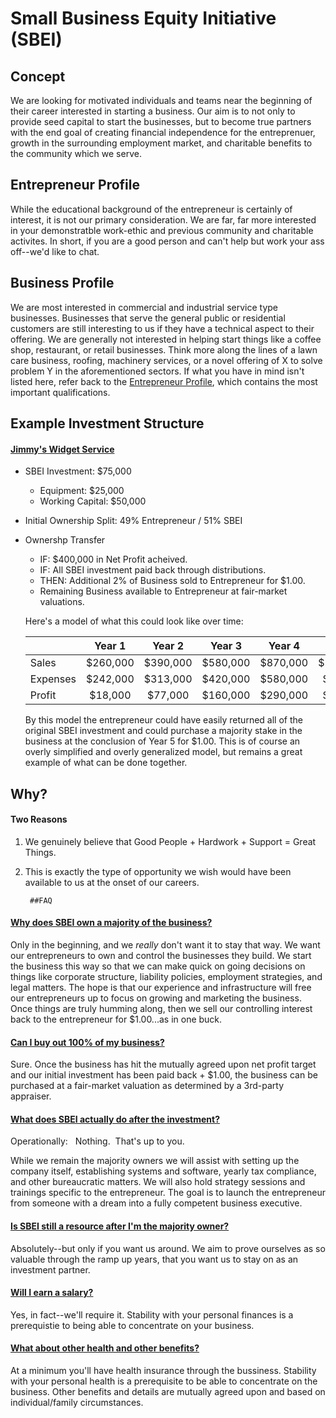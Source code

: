 # Small Business Equity Initiative (SBEI)

## Concept

We are looking for motivated individuals and teams near the beginning of their career interested in starting a business.  Our aim is to not only to provide seed capital to start the businesses, but to become true partners with the end goal of creating financial independence for the entreprenuer, growth in the surrounding employment market, and charitable benefits to the community which we serve.


## Entrepreneur Profile

While the educational background of the entrepreneur is certainly of interest, it is not our primary consideration.  We are far, far more interested in your demonstratble work-ethic and previous community and charitable activites.  In short, if you are a good person and can't help but work your ass off--we'd like to chat.



    
## Business Profile
    

We are most interested in commercial and industrial service type businesses.  Businesses that serve the general public or residential customers are still interesting to us if they have a technical aspect to their offering.  We are generally not interested in helping start things like a coffee shop, restaurant, or retail businesses.  Think more along the lines of a lawn care business, roofing, machinery services, or a novel offering of X to solve problem Y in the aforementioned sectors.  If what you have in mind isn't listed here, refer back to the [Entrepreneur Profile](#markdown-entrepreneur-profile), which contains the most important qualifications.



    
## Example Investment Structure
    

#### <ins>Jimmy's Widget Service</ins>
* SBEI Investment:  $75,000
    * Equipment:  $25,000
    * Working Capital:  $50,000
* Initial Ownership Split:  49% Entrepreneur  / 51% SBEI
* Ownershp Transfer
    * IF:  $400,000 in Net Profit acheived.
    * IF:  All SBEI investment paid back through distributions.
    * THEN:  Additional 2% of Business sold to Entrepreneur for $1.00.
    * Remaining Business available to Entrepreneur at fair-market valuations.

    Here's a model of what this could look like over time:

   |          | Year 1 | Year 2 | Year 3 | Year 4 | Year 5 |
    |:----|    :----:|  :----: | :----:|  :----:|  :----:|
    |Sales|$260,000| $390,000 | $580,000 | $870,000 | $1,300,000 |
    |Expenses|$242,000|$313,000|$420,000|$580,000|$820,000|
    |Profit|$18,000|$77,000|$160,000|$290,000|$480,000|

    By this model the entrepreneur could have easily returned all of the original SBEI investment and could purchase a majority stake in the business at the conclusion of Year 5 for $1.00.  This is of course an overly simplified and overly generalized model, but remains a great example of what can be done together.



    
## Why?
    

#### Two Reasons  
1. We genuinely believe that Good People + Hardwork + Support = Great Things.
2. This is exactly the type of opportunity we wish would have been available to us at the onset of our careers.



    
        ##FAQ
    

#### <ins>Why does SBEI own a majority of the business?
Only in the beginning, and we *really* don't want it to stay that way.  We want our entrepreneurs to own and control the businesses they build.  We start the business this way so that we can make quick on going decisions on things like corporate structure, liability policies, employment strategies, and legal matters.  The hope is that our experience and infrastructure will free our entrepreneurs up to focus on growing and marketing the business.  Once things are truly humming along, then we sell our controlling interest back to the entrepreneur for $1.00...as in one buck.

#### <ins>Can I buy out 100% of my business?
Sure.  Once the business has hit the mutually agreed upon net profit target and our initial investment has been paid back + $1.00, the business can be purchased at a fair-market valuation as determined by a 3rd-party appraiser. 

#### <ins>What does SBEI actually do after the investment?
Operationally: &nbsp; Nothing.  &nbsp;That's up to you.

While we remain the majority owners we will assist with setting up the company itself, establishing systems and software, yearly tax compliance, and other bureaucratic matters.  We will also hold strategy sessions and trainings specific to the entrepreneur.  The goal is to launch the entrepreneur from someone with a dream into a fully competent business executive.

#### <ins> Is SBEI still a resource after I'm the majority owner?
Absolutely--but only if you want us around.  We aim to prove ourselves as so valuable through the ramp up years, that you want us to stay on as an investment partner.

#### <ins>Will I earn a salary?
Yes, in fact--we'll require it.  Stability with your personal finances is a prerequistie to being able to concentrate on your business.

#### <ins>What about other health and other benefits?
At a minimum you'll have health insurance through the bussiness.  Stability with your personal health is a prerequisite to be able to concentrate on the business.  Other benefits and details are mutually agreed upon and based on individual/family circumstances.

